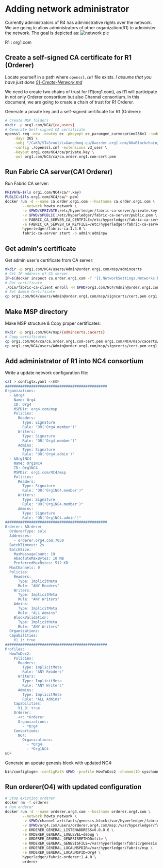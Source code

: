 # Adding network administrator

Currently administrators of R4 has administrative rights over the network.
We are going to allow administrators of other organization(R1) to administer the network.
The goal is depicted as:
![network pic](https://hyperledger-fabric.readthedocs.io/en/release-1.3/_images/network.diagram.2.1.png "Target network - 02")

R1 : org1.com

## Create a self-signed CA certificate for R1 (Orderer)

Locate yourself in a path where `openssl.cnf` file exists.
*I assume that you have just done [01-Create-Network.md](https://github.com/ChoiSD/how-to-Hyperledger-Fabric/blob/master/Docs/Build-From-Scratch/01-Create-Network.md)*

We need to create two chains of trust for R1(org1.com), as R1 will participate in not only Orderer consortium but also Channel consortium.
In this document, we are going to create a chain of trust for R1 Orderer.

Generate a private key and a self-signed certificate for R1 (Orderer):

```bash
# Create MSP folders
mkdir -p org1.com/NC4/{ca,users}
# Generate Self-signed CA certificate
openssl req -new -newkey ec -pkeyopt ec_paramgen_curve:prime256v1 -nodes -x509 \
    -days 365 \
    -subj "/C=KR/ST=Seoul/L=Gangdong-gu/O=order.org1.com/OU=Blockchain/CN=ca.order.org1.com" \
    -config ./openssl.cnf -extensions v3_user \
    -keyout org1.com/NC4/ca/private.key \
    -out org1.com/NC4/ca/ca.order.org1.com-cert.pem
```

## Run Fabric CA server(CA1 Orderer)

Run Fabric CA server:

```bash
PRIVATE=$(ls org1.com/NC4/ca/*.key)
PUBLIC=$(ls org1.com/NC4/ca/*.pem)
docker run -d --name ca.order.org1.com --hostname ca.order.org1.com \
        --network howto_network \
        -v $PWD/$PRIVATE:/etc/hyperledger/fabric-ca-server/private.key \
        -v $PWD/$PUBLIC:/etc/hyperledger/fabric-ca-server/public.pem \
        -e FABRIC_CA_SERVER_CA_CERTFILE=/etc/hyperledger/fabric-ca-server/public.pem \
        -e FABRIC_CA_SERVER_CA_KEYFILE=/etc/hyperledger/fabric-ca-server/private.key \
        hyperledger/fabric-ca:1.4.0 \
        fabric-ca-server start -b admin:adminpw
```

## Get admin's certificate

Get admin user's certificate from CA server:

```bash
mkdir -p org1.com/NC4/users/Admin@order.org1.com/msp/admincerts
# Get IP address of CA server
IP=$(docker inspect ca.order.org1.com -f '{{.NetworkSettings.Networks.howto_network.IPAddress}}')
# Get certificate
./bin/fabric-ca-client enroll -H $PWD/org1.com/NC4/Admin@order.org1.com -u http://admin:adminpw@${IP}:7054 --csr.names C=KR,ST=Seoul,L=Gangdong-gu,O=order.org1.com
# Set Admin Certificate
cp org1.com/NC4/users/Admin@order.org1.com/msp/signcerts/cert.pem org1.com/NC4/users/Admin@order.org1.com/msp/admincerts/
```

## Make MSP directory

Make MSP structure & Copy proper certificates:

```bash
mkdir -p org1.com/NC4/msp/{admincerts,cacerts}
# Copy certificates
cp org1.com/NC4/ca/ca.order.org1.com-cert.pem org1.com/NC4/msp/cacerts/
cp org1.com/NC4/users/Admin@order.org1.com/msp/signcerts/cert.pem org1.com/NC4/msp/admincerts/
```

## Add administrator of R1 into NC4 consortium

Write a update network configuration file:

```bash
cat > configtx.yaml <<EOF
###############################################
Organizations:
  - &Org4
    Name: Org4
    ID: Org4
    MSPDir: org4.com/msp
    Policies:
      Readers:
        Type: Signature
        Rule: "OR('Org4.member')"
      Writers:
        Type: Signature
        Rule: "OR('Org4.member')"
      Admins:
        Type: Signature
        Rule: "OR('Org4.admin')"
  - &Org1NC4
    Name: Org1NC4
    ID: Org1NC4
    MSPDir: org1.com/NC4/msp
    Policies:
      Readers:
        Type: Signature
        Rule: "OR('Org1NC4.member')"
      Writers:
        Type: Signature
        Rule: "OR('Org1NC4.member')"
      Admins:
        Type: Signature
        Rule: "OR('Org1NC4.admin')"
###############################################
Orderer: &Orderer
  OrdererType: solo
  Addresses:
    - orderer.org4.com:7050
  BatchTimeout: 2s
  BatchSize:
    MaxMessageCount: 10
    AbsoluteMaxBytes: 10 MB
    PreferredMaxBytes: 512 KB
  MaxChannels: 0
  Policies:
    Readers:
      Type: ImplicitMeta
      Rule: "ANY Readers"
    Writers:
      Type: ImplicitMeta
      Rule: "ANY Writers"
    Admins:
      Type: ImplicitMeta
      Rule: "ALL Admins"
    BlockValidation:
      Type: ImplicitMeta
      Rule: "ANY Writers"
  Organizations:
  Capabilities:
    V1_1: true
###############################################
Profiles:
  HowToDoc2:
    Policies:
      Readers:
        Type: ImplicitMeta
        Rule: "ANY Readers"
      Writers:
        Type: ImplicitMeta
        Rule: "ANY Writers"
      Admins:
        Type: ImplicitMeta
        Rule: "ALL Admins"
    Capabilities:
      V1_3: true
    Orderer:
      <<: *Orderer
      Organizations:
        - *Org4
    Consortiums:
      NC4:
        Organizations:
          - *Org4
          - *Org1NC4
EOF
```

Generate an update genesis block with updated NC4:

```bash
bin/configtxgen -configPath $PWD -profile HowToDoc2 -channelID syschannel -outputBlock ./channel-artifacts/genesis.block
```

## Run orderer(O4) with updated configuration

```bash
# Stop existing orderer
docker rm -f orderer
# Run orderer
docker run -d --name orderer.org4.com --hostname orderer.org4.com \
        --network howto_network \
        -v $PWD/channel-artifacts/genesis.block:/var/hyperledger/fabric/genesis.block \
        -v $PWD/org4.com/users/orderer.org4.com/msp:/var/hyperledger/fabric/msp \
        -e ORDERER_GENERAL_LISTENADDRESS=0.0.0.0 \
        -e ORDERER_GENERAL_LOGLEVEL=debug \
        -e ORDERER_GENERAL_GENESISMETHOD=file \
        -e ORDERER_GENERAL_GENESISFILE=/var/hyperledger/fabric/genesis.block \
        -e ORDERER_GENERAL_LOCALMSPDIR=/var/hyperledger/fabric/msp \
        -e ORDERER_GENERAL_LOCALMSPID=Org4 \
        hyperledger/fabric-orderer:1.4.0 \
        orderer
```